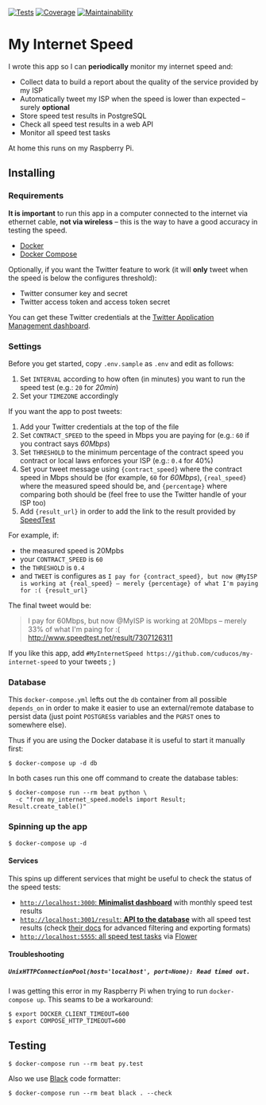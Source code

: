 [![Tests](https://img.shields.io/travis/cuducos/my-internet-speed.svg)](https://travis-ci.org/cuducos/my-internet-speed)
[![Coverage](https://img.shields.io/codeclimate/coverage/cuducos/my-internet-speed.svg)](https://codeclimate.com/github/cuducos/my-internet-speed)
[![Maintainability](https://img.shields.io/codeclimate/maintainability-percentage/cuducos/my-internet-speed.svg)](https://codeclimate.com/github/cuducos/my-internet-speed)

# My Internet Speed

I wrote this app so I can **periodically** monitor my internet speed and:

* Collect data to build a report about the quality of the service provided by
  my ISP
* Automatically tweet my ISP when the speed is lower than expected – surely
  **optional**
* Store speed test results in PostgreSQL
* Check all speed test results in a web API
* Monitor all speed test tasks

At home this runs on my Raspberry Pi.

## Installing

### Requirements

**It is important** to run this app in a computer connected to the internet via
ethernet cable, **not via wireless** – this is the way to have a good accuracy
in testing the speed.

* [Docker](https://docs.docker.com/install/)
* [Docker Compose](https://docs.docker.com/compose/install/)

Optionally, if you want the Twitter feature to work (it will **only** tweet
when the speed is below the configures threshold):

* Twitter consumer key and secret
* Twitter access token and access token secret

You can get these Twitter credentials at the [Twitter Application Management
dashboard](https://apps.twitter.com/).

### Settings

Before you get started, copy `.env.sample` as `.env` and edit as follows:

1. Set `INTERVAL` according to how often (in minutes) you want to run the speed
   test (e.g.: `20` for _20min_)
1. Set your `TIMEZONE` accordingly

If you want the app to post tweets:

1. Add your Twitter credentials at the top of the file
1. Set `CONTRACT_SPEED` to the speed in Mbps you are paying for (e.g.: `60` if
   you contract says _60Mbps_)
1. Set `THRESHOLD` to the minimum percentage of the contract speed you contract
   or local laws enforces your ISP (e.g.: `0.4` for 40%)
1. Set your tweet message using `{contract_speed}` where the contract speed in
   Mbps should be (for example, `60` for _60Mbps_), `{real_speed}` where the
   measured speed should be, and `{percentage}` where comparing both should be
   (feel free to use the Twitter handle of your ISP too)
1. Add `{result_url}` in order to add the link to the result provided by
   [SpeedTest](https://speedtest.net)

For example, if:

* the measured speed is 20Mpbs
* your `CONTRACT_SPEED` is `60`
* the `THRESHOLD` is `0.4`
* and `TWEET` is configures as  `I pay for {contract_speed}, but now @MyISP is
  working at {real_speed} – merely {percentage} of what I'm paying for :(
  {result_url}`

The final tweet would be:

> I pay for 60Mbps, but now @MyISP is working at 20Mbps – merely 33% of what
> I'm paing for :( http://www.speedtest.net/result/7307126311

If you like this app, add `#MyInternetSpeed
https://github.com/cuducos/my-internet-speed` to your tweets ; )

### Database

This `docker-compose.yml` lefts out the `db` container from all possible
`depends_on` in order to make it easier to use an external/remote database to
persist data (just point `POSTGRES`s variables and the `PGRST` ones to
somewhere else).

Thus if you are using the Docker database it is useful to start it manually
first:

```console
$ docker-compose up -d db
```

In both cases run this one off command to create the database tables:

```console
$ docker-compose run --rm beat python \
  -c "from my_internet_speed.models import Result; Result.create_table()"
```

### Spinning up the app

```console
$ docker-compose up -d
```

#### Services

This spins up different services that might be useful to check the status of
the speed tests:

* [`http://localhost:3000`: **Minimalist dashboard**](https://localhost:3000)
  with monthly speed test results
* [`http://localhost:3001/result`: **API to the database**](http://localhost:3001)
  with all speed test results
  (check [their docs](https://postgrest.org/en/v5.0/api.html) for advanced
  filtering and exporting formats)
* [`http://localhost:5555`: all speed test tasks](http://localhost:5555) via
  [Flower](https://flower.readthedocs.io/)

#### Troubleshooting

##### `UnixHTTPConnectionPool(host='localhost', port=None): Read timed out.`

I was getting this error in my Raspberry Pi when trying to run `docker-compose
up`. This seams to be a workaround:

```console
$ export DOCKER_CLIENT_TIMEOUT=600
$ export COMPOSE_HTTP_TIMEOUT=600
```

## Testing

```console
$ docker-compose run --rm beat py.test
```

Also we use [Black](https://github.com/ambv/black) code formatter:

```console
$ docker-compose run --rm beat black . --check
```